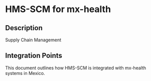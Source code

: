 # HMS-SCM for mx-health

## Description

Supply Chain Management

## Integration Points

This document outlines how HMS-SCM is integrated with mx-health systems in Mexico.
